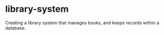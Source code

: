# library-system
Creating a library system that manages books, and keeps records within a database. 
